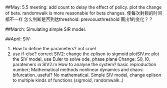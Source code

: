 ##May:
5.5 meeting:
add count to delay the effect of policy.
plot the change of beta. randomwalk is more reasonable for beta changes.
使每次封锁的时间都不一样
怎么判断是否到达threshold: prevoous<threshold but next>threshold
画出f的变化？？




##March:
Simulating simple SIR model.

##April:
SIV: 
1. How to define the parameters? not cruel
2. use if-else? correct SIV2: change the eplison to sigmoid
plotSIV.m: plot the SIV model, use Euler to solve ode, phase plane
Change: S0, I0, paratemers in SIV2.m
How to analyse the system? basic reproduction number; Mathematical methods
nonlinear dynamics and chaos: bifurcation..useful?  No mathematical.
Simple SIV model, change eplison to multiple kinds of functions (sigmoid, randomwalk..)
